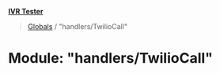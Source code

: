 **[IVR Tester](../README.md)**

> [Globals](../README.md) / "handlers/TwilioCall"

# Module: "handlers/TwilioCall"
